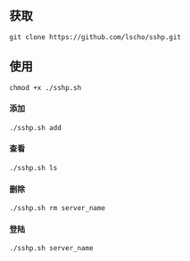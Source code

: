 ## 获取

``
git clone https://github.com/lscho/sshp.git
``

## 使用

```
chmod +x ./sshp.sh
```

#### 添加

```
./sshp.sh add
```

#### 查看

```
./sshp.sh ls
```

#### 删除

```
./sshp.sh rm server_name
```

#### 登陆

```
./sshp.sh server_name
```